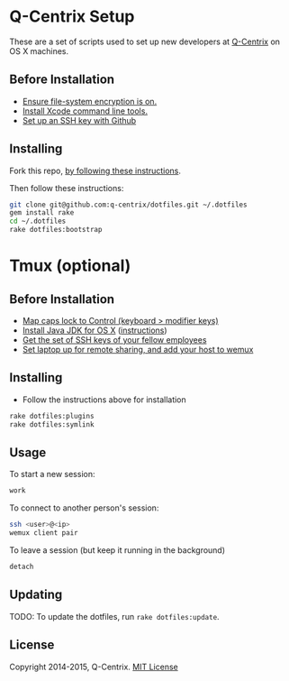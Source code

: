 # Q-Centrix Setup

These are a set of scripts used to set up new developers
at [Q-Centrix](http://q-centrix.com) on OS X machines.

## Before Installation

* [Ensure file-system encryption is on.](http://support.apple.com/kb/ht4790)
* [Install Xcode command line tools.](http://railsapps.github.io/xcode-command-line-tools.html)
* [Set up an SSH key with Github](https://help.github.com/articles/generating-ssh-keys)

## Installing

Fork this repo, [by following these
instructions](https://help.github.com/articles/fork-a-repo).

Then follow these instructions:

```bash
git clone git@github.com:q-centrix/dotfiles.git ~/.dotfiles
gem install rake
cd ~/.dotfiles
rake dotfiles:bootstrap
```

# Tmux (optional)

## Before Installation

* [Map caps lock to Control (keyboard > modifier keys)](http://teohm.com/blog/2012/04/08/mac-tips-use-caps-lock-as-control-key/)
* [Install Java JDK for OS X](http://www.oracle.com/technetwork/java/javase/downloads/index.html) ([instructions](http://docs.oracle.com/javase/7/docs/webnotes/install/mac/mac-jdk.html))
* [Get the set of SSH keys of your fellow
employees](mailto:nshook@q-centrix.com?Subject=keys%20please)
* [Set laptop up for remote sharing, and add your host to wemux](https://github.com/zolrath/wemux#host-mode)

## Installing

* Follow the instructions above for installation
```bash
rake dotfiles:plugins
rake dotfiles:symlink
```

## Usage

To start a new session:

```bash
work
```

To connect to another person's session:

```bash
ssh <user>@<ip>
wemux client pair
```

To leave a session (but keep it running in the background)

```bash
detach
```

## Updating

TODO: To update the dotfiles, run ``rake dotfiles:update``.

## License

Copyright 2014-2015, Q-Centrix. [MIT License](http://opensource.org/licenses/MIT)
